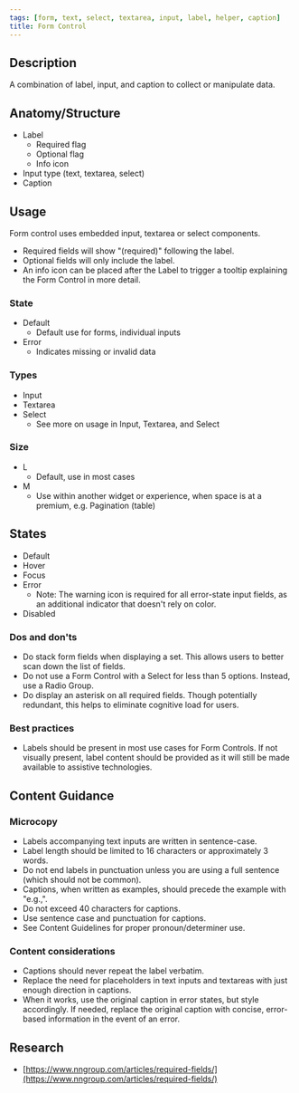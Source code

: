 ```yaml
---
tags: [form, text, select, textarea, input, label, helper, caption]
title: Form Control
---
```


## Description

A combination of label, input, and caption to collect or manipulate data.

## Anatomy/Structure

- Label
  - Required flag
  - Optional flag
  - Info icon
- Input type (text, textarea, select)
- Caption

## Usage

Form control uses embedded input, textarea or select components.

- Required fields will show "(required)" following the label.
- Optional fields will only include the label.
- An info icon can be placed after the Label to trigger a tooltip explaining the Form Control in more detail.

### State

- Default
  - Default use for forms, individual inputs
- Error
  - Indicates missing or invalid data

### Types

- Input
- Textarea
- Select
  - See more on usage in Input, Textarea, and Select

### Size

- L
  - Default, use in most cases
- M
  - Use within another widget or experience, when space is at a premium, e.g. Pagination (table)

## States

- Default
- Hover
- Focus
- Error
  - Note: The warning icon is required for all error-state input fields, as an additional indicator that doesn't rely on color.
- Disabled

### Dos and don'ts

- Do stack form fields when displaying a set. This allows users to better scan down the list of fields.
- Do not use a Form Control with a Select for less than 5 options. Instead, use a Radio Group.
- Do display an asterisk on all required fields. Though potentially redundant, this helps to eliminate cognitive load for users.

### Best practices

- Labels should be present in most use cases for Form Controls. If not visually present, label content should be provided as it will still be made available to assistive technologies.

## Content Guidance

### Microcopy

- Labels accompanying text inputs are written in sentence-case.
- Label length should be limited to 16 characters or approximately 3 words.
- Do not end labels in punctuation unless you are using a full sentence (which should not be common).
- Captions, when written as examples, should precede the example with "e.g.,".
- Do not exceed 40 characters for captions.
- Use sentence case and punctuation for captions.
- See Content Guidelines for proper pronoun/determiner use.

### Content considerations

- Captions should never repeat the label verbatim.
- Replace the need for placeholders in text inputs and textareas with just enough direction in captions.
- When it works, use the original caption in error states, but style accordingly. If needed, replace the original caption with concise, error-based information in the event of an error.

## Research

- [https://www.nngroup.com/articles/required-fields/](https://www.nngroup.com/articles/required-fields/)
